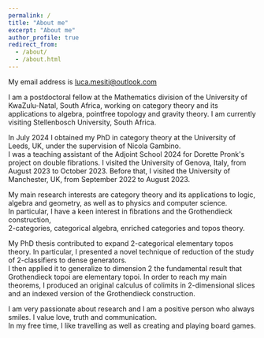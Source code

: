 ```yaml
---
permalink: /
title: "About me"
excerpt: "About me"
author_profile: true
redirect_from: 
  - /about/
  - /about.html
---
```


My email address is luca.mesiti@outlook.com

I am a postdoctoral fellow at the Mathematics division of the University of KwaZulu-Natal, South Africa, working on category theory and its applications to algebra, pointfree topology and gravity theory. I am currently visiting Stellenbosch University, South Africa.

In July 2024 I obtained my PhD in category theory at the University of Leeds, UK, under the supervision of Nicola Gambino.<br /> I was a teaching assistant of the Adjoint School 2024 for Dorette Pronk's project on double fibrations. I visited the University of Genova, Italy, from August 2023 to October 2023. Before that, I visited the University of Manchester, UK, from September 2022 to August 2023.<br />

My main research interests are category theory and its applications to logic, algebra and geometry, as well as to physics and computer science.<br /> In particular, I have a keen interest in fibrations and the Grothendieck construction,<br /> 2-categories, categorical algebra, enriched categories and topos theory.

My PhD thesis contributed to expand 2-categorical elementary topos theory. In particular, I presented a novel technique of reduction of the study of 2-classifiers to dense generators.<br /> I then applied it to generalize to dimension 2 the fundamental result that Grothendieck topoi are elementary topoi. In order to reach my main theorems, I produced an original calculus of colimits in 2-dimensional slices and an indexed version of the Grothendieck construction.

I am very passionate about research and I am a positive person who always smiles. I value love, truth and communication.<br /> In my free time, I like travelling as well as creating and playing board games.
